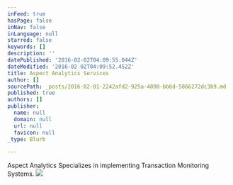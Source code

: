 ```yaml
---
inFeed: true
hasPage: false
inNav: false
inLanguage: null
starred: false
keywords: []
description: ''
datePublished: '2016-02-02T04:09:55.044Z'
dateModified: '2016-02-02T04:09:52.452Z'
title: Aspect Analytics Services
author: []
sourcePath: _posts/2016-02-01-2242afd2-925a-4890-bb6d-5866272dc3b9.md
published: true
authors: []
publisher:
  name: null
  domain: null
  url: null
  favicon: null
_type: Blurb

---
```

Aspect Analytics Specializes in implementing Transaction Monitoring Systems.
![](https://the-grid-user-content.s3-us-west-2.amazonaws.com/77d05bb5-f286-4815-8d47-d3e9150193e8.png)